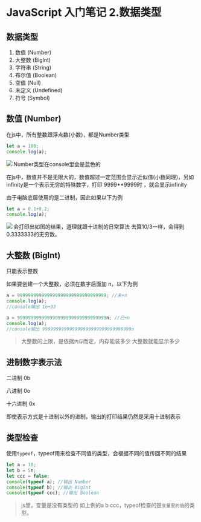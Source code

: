 # JavaScript 入门笔记 2.数据类型

## 数据类型

1. 数值 (Number)
2. 大整数 (BigInt)
3. 字符串 (String)
4. 布尔值 (Boolean)
5. 空值 (Null)
6. 未定义 (Undefined)
7. 符号 (Symbol)

## 数值 (Number)

在js中，所有整数跟浮点数(小数)，都是Number类型

```js
let a = 100;
console.log(a);
```

<img align=left src="https://raw.githubusercontent.com/syuanc19/picbed/main/2022/12/upgit_20221215_1671037723.png">

Number类型在console里会是蓝色的

在js中，数值并不是无限大的，数值超过一定范围会显示近似值(小数同理)，另如infinity是一个表示无穷的特殊数字，打印 9999**9999时 ，就会显示infinity



由于电脑底层使用的是二进制，因此如果以下为例

```js
let a = 0.1+0.2;
console.log(a);
```

<img align=left src="https://raw.githubusercontent.com/syuanc19/picbed/main/2022/12/upgit_20221215_1671038137.png">

会打印出如图的结果，道理就跟十进制的日常算法 去算10/3一样，会得到0.3333333的无穷数。

## 大整数 (BigInt)

只能表示整数

如果要创建一个大整数，必须在数字后面加 n，以下为例

```js
a = 999999999999999999999999999999999; //未+n
console.log(a);
//console输出 1e+33
```

```js
a = 999999999999999999999999999999999n; //已+n
console.log(a);
//console输出 999999999999999999999999999999999n
```

> 大整数的上限，是依据`内存`而定，内存能装多少 大整数就能显示多少

## 进制数字表示法

二进制 0b

八进制 0o

十六进制 0x

即使表示方式是十进制以外的进制，输出的打印结果仍然是采用十进制表示

## 类型检查

使用`typeof`，typeof用来检查不同值的类型，会根据不同的值传回不同的结果

```js
let a = 10;
let b = 5n;
let ccc = false;
console(typeof a); //输出 Number
console(typeof b); //输出 BigInt
console(typeof ccc); //输出 Boolean
```

> js里，变量是没有类型的 如上例的a b ccc，typeof检查的是`变量里的值`的类型。

